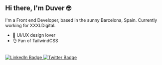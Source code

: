 ## Hi there, I'm Duver 🤓

I'm a Front end Developer, based in the sunny Barcelona, Spain. Currently working for XXXLDigital.

- 💟 UI/UX design lover
- 👌 Fan of TailwindCSS

<br />

<div id="badges">
  <a href="https://www.linkedin.com/in/duverj/" target="_blank">
    <img src="https://img.shields.io/badge/LinkedIn-blue?style=for-the-badge&logo=linkedin&logoColor=white" alt="LinkedIn Badge"/>
  </a>
  <a href="https://twitter.com/duverj" target="_blank">
    <img src="https://img.shields.io/badge/Twitter-blue?style=for-the-badge&logo=twitter&logoColor=white" alt="Twitter Badge"/>
  </a>
</div>
